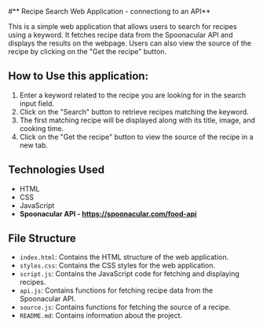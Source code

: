 #** Recipe Search Web Application - connectiong to an API**

This is a simple web application that allows users to search for recipes using a keyword. It fetches recipe data from the Spoonacular API and displays the results on the webpage. Users can also view the source of the recipe by clicking on the "Get the recipe" button.

## How to Use this application:

1. Enter a keyword related to the recipe you are looking for in the search input field.
2. Click on the "Search" button to retrieve recipes matching the keyword.
3. The first matching recipe will be displayed along with its title, image, and cooking time.
4. Click on the "Get the recipe" button to view the source of the recipe in a new tab.

## Technologies Used

- HTML
- CSS
- JavaScript
- **Spoonacular API - https://spoonacular.com/food-api**

## File Structure

- `index.html`: Contains the HTML structure of the web application.
- `styles.css`: Contains the CSS styles for the web application.
- `script.js`: Contains the JavaScript code for fetching and displaying recipes.
- `api.js`: Contains functions for fetching recipe data from the Spoonacular API.
- `source.js`: Contains functions for fetching the source of a recipe.
- `README.md`: Contains information about the project.
